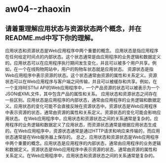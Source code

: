 # aw04--zhaoxin
## 请着重理解应用状态与资源状态两个概念，并在README.md中写下你的理解。
  应用状态和资源状态是Web应用程序中两个重要的概念。
  应用状态是指应用程序在任何给定时间点的内部状态。这个状态通常是由应用程序的业务逻辑和数据定义的。应用状态可以在应用程序执行期间发生变化，并且可以被多个用户共享。例如，在一个在线购物网站中，用户的购物车状态就是应用状态。
  资源状态是指Web应用程序中表示资源的状态。这个状态通常由资源的属性和关系定义。资源状态可以在Web应用程序与客户端之间传输，并且可以被缓存和共享。例如，在一个支持RESTful API的Web应用程序中，一个产品资源的状态可以被表示为一个JSON或XML文件，其中包含产品的属性和关系。
  应用状态和资源状态之间存在一些区别。应用状态是应用程序的内部状态，通常由应用程序的业务逻辑和数据定义。应用状态的变化可能不会直接反映在资源状态中。资源状态是Web应用程序中表示资源的状态，通常由资源的属性和关系定义。资源状态的变化可能会影响应用状态。
  在Web应用程序中，应用状态和资源状态之间的关系通常是复杂的。应用程序的业务逻辑和数据定义了应用状态，而资源状态通常是根据应用状态生成的。在Web应用程序中，资源状态通常是通过HTTP请求和响应来传输的，而应用状态通常是在Web服务器上保存的。
  总之，应用状态和资源状态是Web应用程序中两个重要的概念。应用状态是应用程序的内部状态，通常由应用程序的业务逻辑和数据定义。资源状态是Web应用程序中表示资源的状态，通常由资源的属性和关系定义。在Web应用程序中，应用状态和资源状态之间的关系通常是复杂的。
